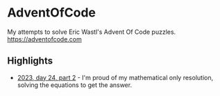 # AdventOfCode

My attempts to solve Eric Wastl's Advent Of Code puzzles.  
<https://adventofcode.com>

## Highlights

- [2023, day 24, part 2](/2023/Python3/Day24/part2.pdf) - I'm proud of my mathematical only resolution, solving the equations to get the answer.
